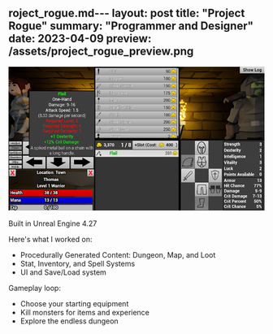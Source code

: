 roject_rogue.md---
layout: post
title:  "Project Rogue"
summary: "Programmer and Designer"
date:   2023-04-09
preview: /assets/project_rogue_preview.png
---

![Picture 1](/assets/project_rogue.png)

Built in Unreal Engine 4.27

Here's what I worked on:
* Procedurally Generated Content: Dungeon, Map, and Loot
* Stat, Inventory, and Spell Systems
* UI and Save/Load system
  
Gameplay loop:
* Choose your starting equipment
* Kill monsters for items and experience
* Explore the endless dungeon
